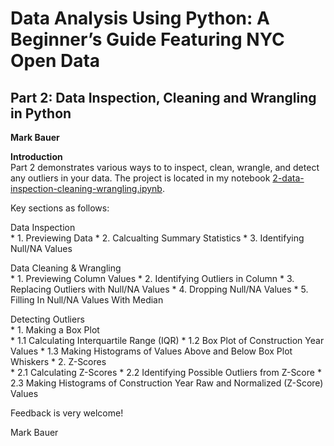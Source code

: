 # Data Analysis Using Python: A Beginner’s Guide Featuring NYC Open Data  

## Part 2: Data Inspection, Cleaning and Wrangling in Python  
**Mark Bauer**

**Introduction**  
Part 2 demonstrates various ways to to inspect, clean, wrangle, and detect any outliers in your data. The project is located in my notebook [2-data-inspection-cleaning-wrangling.ipynb](https://github.com/mebauer/data-analysis-using-python/blob/master/2-data-inspection-cleaning-wrangling/2-data-inspection-cleaning-wrangling.ipynb).

Key sections as follows:

Data Inspection  
       * 1. Previewing Data
       * 2. Calcualting Summary Statistics
       * 3. Identifying Null/NA Values
       
       
Data Cleaning & Wrangling  
       * 1. Previewing Column Values
       * 2. Identifying Outliers in Column
       * 3. Replacing Outliers with Null/NA Values
       * 4. Dropping Null/NA Values
       * 5. Filling In Null/NA Values With Median
       
       
Detecting Outliers  
       * 1. Making a Box Plot  
           * 1.1 Calculating Interquartile Range (IQR)
           * 1.2 Box Plot of Construction Year Values
           * 1.3 Making Histograms of Values Above and Below Box Plot Whiskers
       * 2. Z-Scores  
           * 2.1 Calculating Z-Scores
           * 2.2 Identifying Possible Outliers from Z-Score
           * 2.3 Making Histograms of Construction Year Raw and Normalized (Z-Score) Values
           
Feedback is very welcome!

Mark Bauer